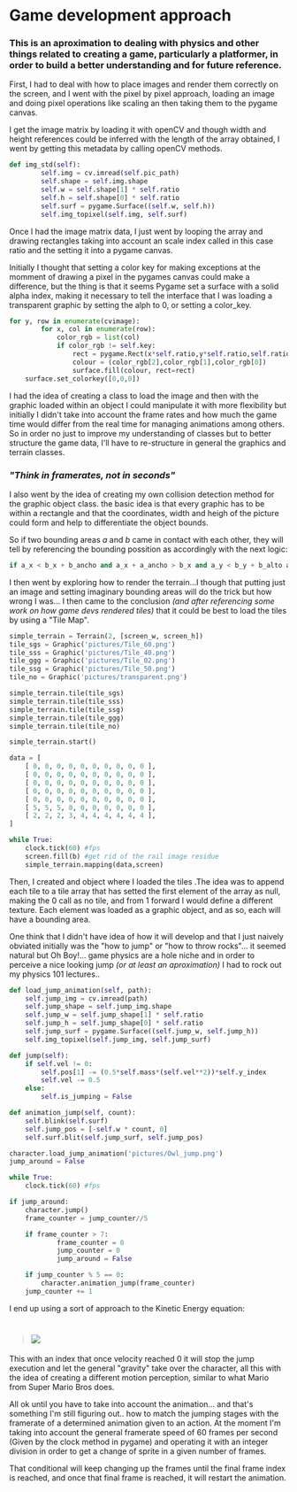 # Game development approach


### This is an aproximation to dealing with physics and other things related to creating a game, particularly a platformer, in order to build a better understanding and for future reference.

First, I had to deal with how to place images and render them correctly on the screen, and I went with the pixel by pixel approach, loading an image and doing pixel operations like scaling an then taking them to the pygame canvas.


I get the image matrix by loading it with openCV and though width and height references could be inferred with the length of the array obtained, I went by getting this metadata by calling openCV methods.
```python
def img_std(self):
        self.img = cv.imread(self.pic_path)
        self.shape = self.img.shape
        self.w = self.shape[1] * self.ratio
        self.h = self.shape[0] * self.ratio
        self.surf = pygame.Surface((self.w, self.h))
        self.img_topixel(self.img, self.surf)
```
Once I had the image matrix data, I just went by looping the array and drawing rectangles taking into account an scale index called in this case ratio and the setting it into a pygame canvas.

Initially I thought that setting a color key for making exceptions at the momment of drawing a pixel in the pygames canvas could make a difference, but the thing is that it seems Pygame set a surface with a solid alpha index, making it necessary to tell the interface that I was loading a transparent graphic by setting the alph to 0, or setting a color_key.
```python
for y, row in enumerate(cvimage):
        for x, col in enumerate(row):
            color_rgb = list(col)
            if color_rgb != self.key:
                rect = pygame.Rect(x*self.ratio,y*self.ratio,self.ratio,self.ratio)
                colour = (color_rgb[2],color_rgb[1],color_rgb[0])
                surface.fill(colour, rect=rect)
    surface.set_colorkey([0,0,0])
```

I had the idea of creating a class to load the image and then with the graphic loaded within an object I could manipulate it with more flexibility but initially I didn't take into account the frame rates and how much the game time would differ from the real time for managing animations among others. So in order no just to improve my understanding of classes but to better structure the game data, I'll have to re-structure in general the graphics and terrain classes.

### *"Think in framerates, not in seconds"*

I also went by the idea of creating my own collision detection method for the graphic object class. the basic idea is that every graphic has to be within a rectangle and that the coordinates, width and heigh of the picture could form and help to differentiate the object bounds.

So if two bounding areas *a* and *b* came in contact with each other, they will tell by referencing the bounding possition as accordingly with the next logic:
``` python
if a_x < b_x + b_ancho and a_x + a_ancho > b_x and a_y < b_y + b_alto and a_y + a_alto > b_y 
```

I then went by exploring how to render the terrain...I though that putting just an image and setting imaginary bounding areas will do the trick but how wrong I was...
I then came to the conclusion *(and after referencing some work on how game devs rendered tiles)* that it could be best to load the tiles by using a "Tile Map".
```python
simple_terrain = Terrain(2, [screen_w, screen_h])
tile_sgs = Graphic('pictures/Tile_60.png')
tile_sss = Graphic('pictures/Tile_40.png')
tile_ggg = Graphic('pictures/Tile_02.png')
tile_ssg = Graphic('pictures/Tile_50.png')
tile_no = Graphic('pictures/transparent.png')

simple_terrain.tile(tile_sgs)
simple_terrain.tile(tile_sss)
simple_terrain.tile(tile_ssg)
simple_terrain.tile(tile_ggg)
simple_terrain.tile(tile_no)

simple_terrain.start()

data = [
    [ 0, 0, 0, 0, 0, 0, 0, 0, 0, 0 ],
    [ 0, 0, 0, 0, 0, 0, 0, 0, 0, 0 ],
    [ 0, 0, 0, 0, 0, 0, 0, 0, 0, 0 ],
    [ 0, 0, 0, 0, 0, 0, 0, 0, 0, 0 ],
    [ 0, 0, 0, 0, 0, 0, 0, 0, 0, 0 ],
    [ 5, 5, 5, 0, 0, 0, 0, 0, 0, 0 ],
    [ 2, 2, 2, 3, 4, 4, 4, 4, 4, 4 ],
]

while True:
    clock.tick(60) #fps
    screen.fill(b) #get rid of the rail image residue
    simple_terrain.mapping(data,screen)
```
Then, I created and object where I loaded the tiles .The idea was to append each tile to a tile array that has setted the first element of the array as null, making the 0 call as no tile, and from 1 forward I would define a different texture. Each element was loaded as a graphic object, and as so, each will have a bounding area.

One think that I didn't have idea of how it will develop and that I just naively obviated initially was the "how to jump" or "how to throw rocks"... it seemed natural but Oh Boy!... game physics are a hole niche and in order to perceive a nice looking jump *(or at least an aproximation)* I had to rock out my physics 101 lectures.. 

```python
def load_jump_animation(self, path):
    self.jump_img = cv.imread(path)
    self.jump_shape = self.jump_img.shape
    self.jump_w = self.jump_shape[1] * self.ratio
    self.jump_h = self.jump_shape[0] * self.ratio
    self.jump_surf = pygame.Surface((self.jump_w, self.jump_h))
    self.img_topixel(self.jump_img, self.jump_surf)

def jump(self):
    if self.vel != 0:
        self.pos[1] -= (0.5*self.mass*(self.vel**2))*self.y_index
        self.vel -= 0.5
    else:
        self.is_jumping = False

def animation_jump(self, count):
    self.blink(self.surf)
    self.jump_pos = [-self.w * count, 0]
    self.surf.blit(self.jump_surf, self.jump_pos)

character.load_jump_animation('pictures/Owl_jump.png')
jump_around = False

while True:
    clock.tick(60) #fps

if jump_around:
    character.jump()
    frame_counter = jump_counter//5

    if frame_counter > 7:
            frame_counter = 0
            jump_counter = 0
            jump_around = False

    if jump_counter % 5 == 0:
        character.animation_jump(frame_counter)
    jump_counter += 1
```
I end up using a sort of approach to the Kinetic Energy equation: 
># <img src="https://render.githubusercontent.com/render/math?math=KE = \frac{1}{2} mv^{2}">
This with an index that once velocity reached 0 it will stop the jump execution and let the general "gravity" take over the character, all this with the idea of creating a different motion perception, similar to what Mario from Super Mario Bros does.

All ok until you have to take into account the animation... and that's something I'm still figuring out.. how to match the jumping stages with the framerate of a determined animation given to an action. At the moment I'm taking into account the general framerate speed of 60 frames per second (Given by the clock method in pygame) and operating it with an integer division in order to get a change of sprite in a given number of frames.

That conditional will keep changing up the frames until the final frame index is reached, and once that final frame is reached, it will restart the animation.